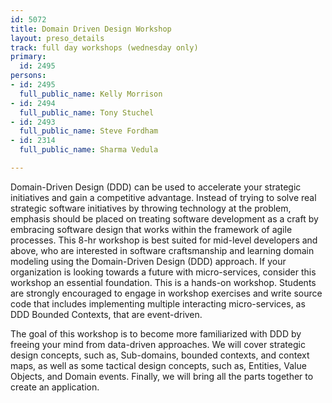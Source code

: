 ```yaml
---
id: 5072
title: Domain Driven Design Workshop
layout: preso_details
track: full day workshops (wednesday only)
primary:
  id: 2495
persons:
- id: 2495
  full_public_name: Kelly Morrison
- id: 2494
  full_public_name: Tony Stuchel
- id: 2493
  full_public_name: Steve Fordham
- id: 2314
  full_public_name: Sharma Vedula

---
```

Domain-Driven Design (DDD) can be used to accelerate your strategic initiatives and gain a competitive advantage. Instead of trying to solve real strategic software initiatives by throwing technology at the problem, emphasis should be placed on treating software development as a craft by embracing software design that works within the framework of agile processes. This 8-hr workshop is best suited for mid-level developers and above, who are interested in software craftsmanship and learning domain modeling using the Domain-Driven Design (DDD) approach. If your organization is looking towards a future with micro-services, consider this workshop an essential foundation. This is a hands-on workshop. Students are strongly encouraged to engage in workshop exercises and write source code that includes implementing multiple interacting micro-services, as DDD Bounded Contexts, that are event-driven.
 
  The goal of this workshop is to become more familiarized with DDD by freeing your mind from data-driven approaches. We will cover strategic design concepts, such as, Sub-domains, bounded contexts, and context maps, as well as some tactical design concepts, such as, Entities, Value Objects, and Domain events.  Finally, we will bring all the parts together to create an application.